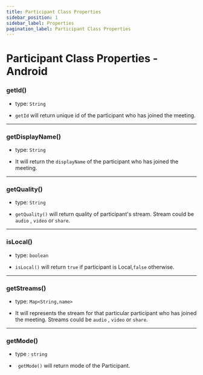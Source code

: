 ```yaml
---
title: Participant Class Properties
sidebar_position: 1
sidebar_label: Properties
pagination_label: Participant Class Properties
---
```


# Participant Class Properties - Android

<div class="sdk-api-ref-only-h4">

### getId()

- type: `String`

- `getId` will return unique id of the participant who has joined the meeting.

---

### getDisplayName()

- type: `String`

- It will return the `displayName` of the participant who has joined the meeting.

---

### getQuality()

- type: `String`

- `getQuality()` will return quality of participant's stream. Stream could be `audio` , `video` or `share`.

---

### isLocal()

- type: `boolean`

- `isLocal()` will return `true` if participant is Local,`false` otherwise.

---

### getStreams()

- type: `Map<String,name>`

- It will represents the stream for that particular participant who has joined the meeting. Streams could be `audio` , `video` or `share`.

---

### getMode()

- type : `string`

- ` getMode()` will return mode of the Participant.

</div>
